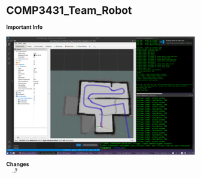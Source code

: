 # COMP3431_Team_Robot

**Important Info**\
    ![alt text](https://github.com/Echooooo-zhn/COMP3431_Team_Robot/blob/rod/Screenshot_2022-10-12_19-36-33.png)

**Changes**\
    ..?
